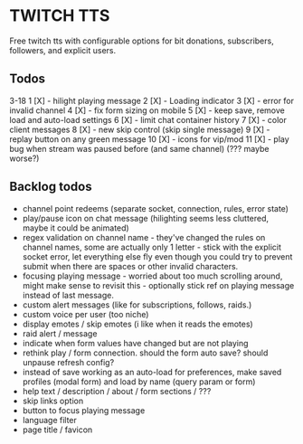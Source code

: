 # TWITCH TTS

Free twitch tts with configurable options for bit donations, subscribers, followers, and explicit users. 

## Todos
3-18 
1 [X] - hilight playing message
2 [X] - Loading indicator
3 [X] - error for invalid channel
4 [X] - fix form sizing on mobile
5 [X] - keep save, remove load and auto-load settings
6 [X] - limit chat container history
7 [X] - color client messages
8 [X] - new skip control (skip single message)
9 [X] - replay button on any green message
10 [X] - icons for vip/mod
11 [X] - play bug when stream was paused before (and same channel) (??? maybe worse?)

## Backlog todos
- channel point redeems (separate socket, connection, rules, error state)
- play/pause icon on chat message (hilighting seems less cluttered, maybe it could be animated)
- regex validation on channel name - they've changed the rules on channel names, some are actually only 1 letter - stick with the explicit socket error, let everything else fly even though you could try to prevent submit when there are spaces or other invalid characters.
- focusing playing message - worried about too much scrolling around, might make sense to revisit this - optionally stick ref on playing message instead of last message.
- custom alert messages (like for subscriptions, follows, raids.)
- custom voice per user (too niche)
- display emotes / skip emotes (i like when it reads the emotes)
- raid alert / message
- indicate when form values have changed but are not playing 
- rethink play / form connection. should the form auto save? should unpause refresh config?
- instead of save working as an auto-load for preferences, make saved profiles (modal form) and load by name (query param or form)
- help text / description / about / form sections / ??? 
- skip links option
- button to focus playing message 
- language filter
- page title / favicon

